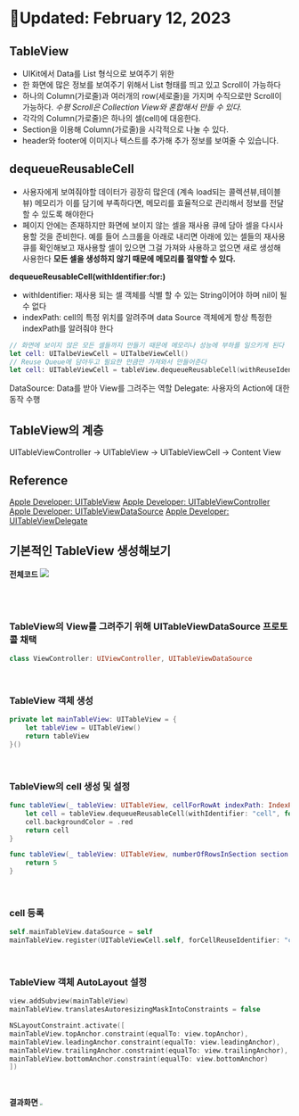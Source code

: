 # 📅Updated: February 12, 2023

## TableView
- UIKit에서 Data를 List 형식으로 보여주기 위한 
-  한 화면에 많은 정보를 보여주기 위해서 List 형태를 띄고 있고 Scroll이 가능하다
- 하나의 Column(가로줄)과 여러개의 row(세로줄)을 가지며 수직으로만 Scroll이 가능하다. _수평 Scroll은 Collection View와 혼합해서 만들 수 있다._
- 각각의 Column(가로줄)은 하나의 셀(cell)에 대응한다.
- Section을 이용해 Column(가로줄)을 시각적으로 나눌 수 있다.
- header와 footer에 이미지나 텍스트를 추가해 추가 정보를 보여줄 수 있습니다.

<!-- 예시 이미지 보여주기 -->

## dequeueReusableCell

- 사용자에게 보여줘야할 데이터가 굉장히 많은데 (계속 load되는 콜렉션뷰,테이블뷰) 메모리가 이를 담기에 부족하다면, 메모리를 효율적으로 관리해서 정보를 전달할 수 있도록 해야한다
- 페이지 안에는 존재하지만 화면에 보이지 않는 셀을 재사용 큐에 담아 셀을 다시사용할 것을 준비한다. 예를 들어 스크롤을 아래로 내리면 아래에 있는 셀들의 재사용큐를 확인해보고 재사용할 셀이 있으면 그걸 가져와 사용하고 없으면 새로 생성해 사용한다 **모든 셀을 생성하지 않기 때문에 메모리를 절약할 수 있다.**

**dequeueReusableCell(withIdentifier:for:)**
- withIdentifier: 재사용 되는 셀 객체를 식별 할 수 있는 String이어야 하며 nil이 될수 없다
- indexPath: cell의 특정 위치를 알려주며 data Source 객체에게 항상 특정한 indexPath를 알려줘야 한다

```swift
// 화면에 보이지 않은 모든 셀들까지 만들기 때문에 메모리나 성능에 부하를 일으키게 된다
let cell: UITalbeViewCell = UITalbeViewCell()
// Reuse Queue에 담아두고 필요한 만큼만 가져와서 만들어준다
let cell: UITableViewCell = tableView.dequeueReusableCell(withReuseIdentifier: identifier, for: indexPath)
```


DataSource: Data를 받아 View를 그려주는 역할
Delegate: 사용자의 Action에 대한 동작 수행

## TableView의 계층 
UITableViewController -> UITableView -> UITableViewCell -> Content View


## Reference
[Apple Developer: UITableView](https://developer.apple.com/documentation/uikit/uitableview)
[Apple Developer: UITableViewController](https://developer.apple.com/documentation/uikit/uitableviewcontroller)
[Apple Developer: UITableViewDataSource](https://developer.apple.com/documentation/uikit/uitableviewdatasource)
[Apple Developer: UITableViewDelegate](https://developer.apple.com/documentation/uikit/uitableviewdelegate)



## 기본적인 TableView 생성해보기
**전체코드**
![](https://i.imgur.com/H5p9HIm.png)

<br />
<br />

### TableView의 View를 그려주기 위해 UITableViewDataSource 프로토콜 채택
```swift
class ViewController: UIViewController, UITableViewDataSource
```
<br />

### TableView 객체 생성
```swift
private let mainTableView: UITableView = {
    let tableView = UITableView()
    return tableView
}()
```

<br />

### TableView의 cell 생성 및 설정
```swift
func tableView(_ tableView: UITableView, cellForRowAt indexPath: IndexPath) -> UITableViewCell {
    let cell = tableView.dequeueReusableCell(withIdentifier: "cell", for: indexPath)
    cell.backgroundColor = .red
    return cell
}

func tableView(_ tableView: UITableView, numberOfRowsInSection section: Int) -> Int {
    return 5
}
```

<br />

### cell 등록
```swift
self.mainTableView.dataSource = self
mainTableView.register(UITableViewCell.self, forCellReuseIdentifier: "cell")
```

<br />

### TableView 객체 AutoLayout 설정
```swift
view.addSubview(mainTableView)
mainTableView.translatesAutoresizingMaskIntoConstraints = false

NSLayoutConstraint.activate([
mainTableView.topAnchor.constraint(equalTo: view.topAnchor),
mainTableView.leadingAnchor.constraint(equalTo: view.leadingAnchor),
mainTableView.trailingAnchor.constraint(equalTo: view.trailingAnchor),
mainTableView.bottomAnchor.constraint(equalTo: view.bottomAnchor)
])
```

<br />

**결과화면**
<img src="https://i.imgur.com/NNtpGGW.png" style = "zoom:30%" />
